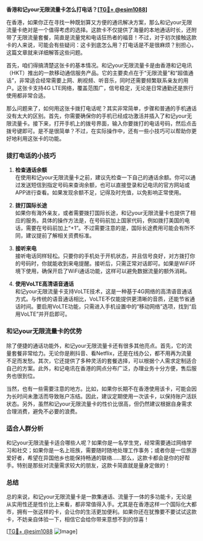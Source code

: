 **香港和记your无限流量卡怎么打电话？[[TG💪+ @esim1088](https://t.me/s/esim1088)]**

在香港，如果你正在寻找一种既划算又方便的通讯解决方案，那么和记your无限流量卡绝对是一个值得考虑的选择。这款卡不仅提供了海量的本地通话时长，还附带了无限流量套餐，简直是流量党和电话狂热者的福音！不过，对于初次接触这款卡的人来说，可能会有些疑问：这卡到底怎么用？打电话是不是很麻烦？别担心，这篇文章就来详细解答这些问题。

首先，咱们得搞清楚这张卡的基本情况。和记your无限流量卡是由香港和记电讯（HKT）推出的一款移动通信服务产品。它的主要卖点在于“无限流量”和“超值通话”，非常适合经常需要上网、刷视频、听音乐，同时还需要频繁联系亲友的用户。这张卡支持4G LTE网络，覆盖范围广，信号稳定，无论是日常通勤还是旅行使用都非常合适。

那么问题来了，如何用这张卡拨打电话呢？其实非常简单，步骤和普通的手机通话没有太大的区别。首先，你需要确保你的手机已经成功激活并插入了和记your无限流量卡。接下来，打开手机上的拨号界面，输入你要拨打的电话号码，然后点击拨号键即可。是不是很简单？不过，在实际操作中，还有一些小技巧可以帮助你更好地利用这张卡的功能。

### **拨打电话的小技巧**

1. **检查通话余额**  
在使用和记your无限流量卡之前，建议先检查一下自己的通话余额。你可以通过发送短信到指定号码来查询余额，也可以直接登录和记电讯的官方网站或APP进行查看。如果发现余额不足，记得及时充值，以免影响正常使用。

2. **拨打国际长途**  
如果你有海外亲友，或者需要拨打国际长途，和记your无限流量卡也提供了相应的服务。具体的操作方法是，在号码前加上国家代码，例如拨打美国的电话，需要在号码前加上“+1”。不过需要注意的是，国际长途费用可能会有所不同，建议提前了解相关资费标准。

3. **接听来电**  
接听电话同样轻松。只要你的手机处于开机状态，并且信号良好，对方拨打你的号码时，你就能收到来电提醒。接听后，只需正常对话即可。如果是WiFi环境下使用，确保开启了WiFi通话功能，这样可以避免数据流量的额外消耗。

4. **使用VoLTE高清语音通话**  
和记your无限流量卡支持VoLTE技术，这是一种基于4G网络的高清语音通话方式。与传统的语音通话相比，VoLTE不仅能提供更清晰的音质，还能节省通话时间。要启用VoLTE功能，只需进入手机设置中的“移动网络”选项，找到“启用VoLTE”并开启即可。

### **和记your无限流量卡的优势**

除了便捷的通话功能外，和记your无限流量卡还有很多其他亮点。首先，它的流量套餐非常给力。无论你是刷抖音、看Netflix，还是在线办公，都不用再为流量不足而发愁。其次，它还提供了多种灵活的套餐选择，可以根据个人需求定制适合自己的方案。此外，和记电讯在香港的网点分布广泛，办理业务十分方便，售后服务也很到位。

当然，也有一些需要注意的地方。比如，如果你长期不在香港使用该卡，可能会因为长时间未激活而导致账户冻结。因此，建议定期使用一次该卡，以保持账户活跃状态。另外，虽然和记your无限流量卡的性价比很高，但仍然建议根据自身需求合理消费，避免不必要的浪费。

### **适合人群分析**

和记your无限流量卡适合哪些人呢？如果你是一名学生党，经常需要通过网络学习和社交；如果你是一名上班族，需要随时随地处理工作事务；或者你是一位旅游爱好者，希望在异国他乡也能保持畅通的联络……那么，这款卡都会是你的好帮手。特别是那些对流量需求较大的朋友，这款卡简直就是量身定做的！

### **总结**

总的来说，和记your无限流量卡是一款集通话、流量于一体的多功能卡，无论是从实用性还是性价比上来看，都非常值得入手。尤其是在香港这样一个国际化大都市，拥有一张这样的卡，会让你的生活更加便利。如果你还在犹豫要不要试试这款卡，不妨亲自体验一下，相信它会给你带来意想不到的惊喜！

[[TG💪+ @esim1088](https://t.me/s/esim1088) ![Image](https://i.postimg.cc/4NQfJmqS/Snipaste-2025-05-13-00-14-12.png)]